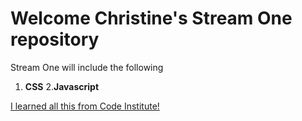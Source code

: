 # Welcome Christine's Stream One repository
 
Stream One will include the following
1. **CSS**
2.**Javascript**
 
[I learned all this from Code Institute!](http://codeinstitute.net)
